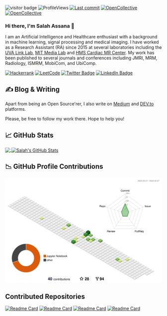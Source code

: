 ![visitor badge](https://visitor-badge.laobi.icu/badge?page_id=SalahAssana.visitor-badge)
![ProfileViews](https://komarev.com/ghpvc/?username=SalahAssana)
[![Last commit](https://img.shields.io/github/last-commit/mida-project/prototype-multi-modality-assistant?style=flat-square)](https://github.com/SalahAssana/SalahAssana/commits/main)
[![OpenCollective](https://opencollective.com/oppr/backers/badge.svg?style=flat-square)](#backers)
[![OpenCollective](https://opencollective.com/oppr/sponsors/badge.svg?style=flat-square)](#sponsors)

### Hi there, I'm Salah Assana 👋

I am an Artificial Intelligence and Healthcare enthusiast with a background in machine learning, signal processing and medical imaging. I have worked as a Research Assistant (RA) since 2015 at several laboratories including the [UVA Link Lab](https://engineering.virginia.edu/link-lab), [MIT Media Lab](https://www.media.mit.edu/) and [HMS Cardiac MR Center](https://cardiacmr.hms.harvard.edu/). My work has been published to several journals and conferences including JMRI, MRM, Radiology, ISMRM, MobiCom, and UbiComp.

[![Hackerrank](https://img.shields.io/badge/-Hackerrank-2EC866?style=for-the-badge&logo=HackerRank&logoColor=white)](https://www.hackerrank.com/profile/SalahAssana)
[![LeetCode](https://img.shields.io/badge/LeetCode-000000?style=for-the-badge&logo=LeetCode&logoColor=#d16c06)](https://leetcode.com/SalahAssana/)
[![Twitter Badge](https://img.shields.io/badge/Twitter-1DA1F2?style=for-the-badge&logo=twitter&logoColor=white)](https://twitter.com/SalahAssana)
[![LinkedIn Badge](https://img.shields.io/badge/LinkedIn-0077B5?style=for-the-badge&logo=linkedin&logoColor=white)](https://www.linkedin.com/in/SalahAssana/)

<!-- [![GitHub Badge](https://img.shields.io/badge/GitHub-100000?style=for-the-badge&logo=github&logoColor=white)](https://github.com/SalahAssana) -->
<!-- [![GitLab Badge](https://img.shields.io/badge/GitLab-330F63?style=for-the-badge&logo=gitlab&logoColor=white)](https://gitlab.com/SalahAssana) -->
<!-- [![Bitbucket Badge](https://img.shields.io/badge/Bitbucket-330F63?style=for-the-badge&logo=bitbucket&logoColor=white)](https://bitbucket.org/) -->
<!-- [![StackOverflow Badge](https://img.shields.io/badge/Stack_Overflow-FE7A16?style=for-the-badge&logo=stack-overflow&logoColor=white)](https://stackoverflow.com/users/7297767/salah-assana) -->
<!-- [![Medium Badge](https://img.shields.io/badge/Medium-12100E?style=for-the-badge&logo=medium&logoColor=white)](https://medium.com/@SalahAssana) -->
<!-- [![DEV Badge](https://img.shields.io/badge/dev.to-0A0A0A?style=for-the-badge&logo=dev.to&logoColor=white)](https://dev.to/) -->
<!-- [![Hashnode Badge](https://img.shields.io/badge/Hashnode-2962FF?style=for-the-badge&logo=hashnode&logoColor=white)](
https://hashnode.com/@SalahAssana) -->
<!-- [![Twitter Badge](https://img.shields.io/badge/Twitter-1DA1F2?style=for-the-badge&logo=twitter&logoColor=white)](https://twitter.com/) -->
<!-- [![LinkedIn Badge](https://img.shields.io/badge/LinkedIn-0077B5?style=for-the-badge&logo=linkedin&logoColor=white)](https://www.linkedin.com/in/SalahAssana/) -->
<!-- [![Facebook Badge](https://img.shields.io/badge/Facebook-1877F2?style=for-the-badge&logo=facebook&logoColor=white)](https://www.facebook.com/) -->
<!-- [![Instagram Badge](https://img.shields.io/badge/Instagram-E4405F?style=for-the-badge&logo=instagram&logoColor=white)](https://www.instagram.com/) -->
<!-- [![TikTok Badge](https://img.shields.io/badge/TikTok-000000?style=for-the-badge&logo=tiktok&logoColor=white)](https://www.tiktok.com/) -->
<!-- [![Reddit Badge](https://img.shields.io/badge/Reddit-FF4500?style=for-the-badge&logo=reddit&logoColor=white)](https://www.reddit.com/) -->
<!-- [![Blogger Badge](https://img.shields.io/badge/Blogger-FF5722?style=for-the-badge&logo=blogger&logoColor=white)](https://blogspot.com/) -->
<!-- [![Twitch Badge](https://img.shields.io/badge/Twitch-9146FF?style=for-the-badge&logo=twitch&logoColor=white)](https://www.twitch.tv/) -->
<!-- [![YouTube Badge](https://img.shields.io/badge/YouTube-FF0000?style=for-the-badge&logo=youtube&logoColor=white)](https://www.youtube.com/channel/) -->
<!-- [![Mastodon Follow](https://img.shields.io/mastodon/follow/888781?style=for-the-badge)](https://mastodon.social/) -->

## &#x270d; Blog & Writing

Apart from being an Open Source'rer, I also write on [Medium](https://medium.com/@SalahAssana) and [DEV.to](https://dev.to/) platforms.

Please, be free to follow my work there. Hope to help you!

## &#x1f4c8; GitHub Stats

<a href="https://github.com/SalahAssana/SalahAssana">
  <img height="200px" align="center" src="https://github-readme-stats.vercel.app/api/top-langs/?username=SalahAssana&layout=compact&langs_count=10&title_color=ffffff&text_color=c9cacc&icon_color=2bbc8a&bg_color=1d1f21" />
</a>
<a href="https://github.com/SalahAssana/SalahAssana">
  <img height="200px" align="center" src="https://github-readme-stats.vercel.app/api?username=SalahAssana&show_icons=true&line_height=27&count_private=true&title_color=ffffff&text_color=c9cacc&icon_color=2bbc8a&bg_color=1d1f21" alt="Salah's GitHub Stats" />
</a>

## &#x1f4c9; GitHub Profile Contributions

![](./profile-3d-contrib/profile-green-animate.svg)

## Contributed Repositories

[![Readme Card](https://github-readme-stats.vercel.app/api/pin/?username=HMS-CardiacMR&repo=MyoMapNet)](https://github.com/HMS-CardiacMR/MyoMapNet)
[![Readme Card](https://github-readme-stats.vercel.app/api/pin/?username=HMS-CardiacMR&repo=RealTimeCine)](https://github.com/HMS-CardiacMR/RealTimeCine)
[![Readme Card](https://github-readme-stats.vercel.app/api/pin/?username=HMS-CardiacMR&repo=REGAIN)](https://github.com/HMS-CardiacMR/REGAIN)
[![Readme Card](https://github-readme-stats.vercel.app/api/pin/?username=HMS-CardiacMR&repo=CineROI)](https://github.com/HMS-CardiacMR/CineROI)

<!-- ## &#x1f4c9; CodersRank Stats

<img
  src="https://cr-skills-chart-widget.azurewebsites.net/api/api?username=SalahAssana&skills=Apex,C,C++,CSS,HTML,JSON,Java,JavaScript,Less,MATLAB,Makefile,PHP,Python,SCSS,Shell&show-other-skills=true"
/>

<img
  src="https://cr-ss-service.azurewebsites.net/api/ScreenShot?widget=activity&username=SalahAssana&labels=true"
/>

<img
  src="https://cr-ss-service.azurewebsites.net/api/ScreenShot?widget=summary&username=SalahAssana&badges=3&show-avatar=false&style=--header-bg-color:%23000;--border-radius:10px"
/>
 -->
